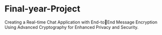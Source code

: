 # Final-year-Project
Creating a Real-time Chat Application with End-toEnd Message Encryption Using Advanced Cryptography for Enhanced Privacy and Security.
